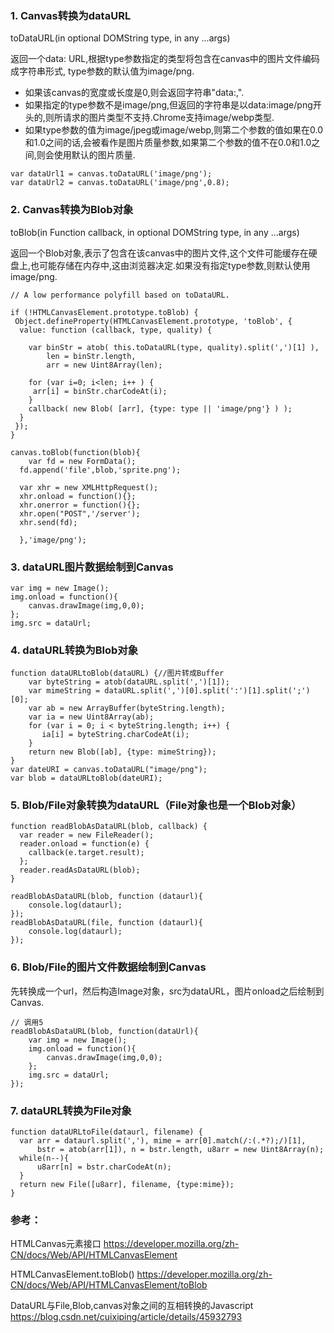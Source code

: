 ### 1. Canvas转换为dataURL

toDataURL(in optional DOMString type, in any ...args)

返回一个data: URL,根据type参数指定的类型将包含在canvas中的图片文件编码成字符串形式, type参数的默认值为image/png.
- 如果该canvas的宽度或长度是0,则会返回字符串"data:,".
- 如果指定的type参数不是image/png,但返回的字符串是以data:image/png开头的,则所请求的图片类型不支持.Chrome支持image/webp类型.
- 如果type参数的值为image/jpeg或image/webp,则第二个参数的值如果在0.0和1.0之间的话,会被看作是图片质量参数,如果第二个参数的值不在0.0和1.0之间,则会使用默认的图片质量.

~~~
var dataUrl1 = canvas.toDataURL('image/png');
var dataUrl2 = canvas.toDataURL('image/png',0.8);
~~~

### 2. Canvas转换为Blob对象

toBlob(in Function callback, in optional DOMString type, in any ...args) 

返回一个Blob对象,表示了包含在该canvas中的图片文件,这个文件可能缓存在硬盘上,也可能存储在内存中,这由浏览器决定.如果没有指定type参数,则默认使用image/png.

~~~
// A low performance polyfill based on toDataURL.

if (!HTMLCanvasElement.prototype.toBlob) {
 Object.defineProperty(HTMLCanvasElement.prototype, 'toBlob', {
  value: function (callback, type, quality) {

    var binStr = atob( this.toDataURL(type, quality).split(',')[1] ),
        len = binStr.length,
        arr = new Uint8Array(len);

    for (var i=0; i<len; i++ ) {
     arr[i] = binStr.charCodeAt(i);
    }
    callback( new Blob( [arr], {type: type || 'image/png'} ) );
  }
 });
}

canvas.toBlob(function(blob){
	var fd = new FormData();
  fd.append('file',blob,'sprite.png');

  var xhr = new XMLHttpRequest();
  xhr.onload = function(){};
  xhr.onerror = function(){};
  xhr.open("POST",'/server');
  xhr.send(fd);

  },'image/png');
~~~


### 3. dataURL图片数据绘制到Canvas

~~~
var img = new Image();
img.onload = function(){
	canvas.drawImage(img,0,0);
};
img.src = dataUrl;
~~~

### 4. dataURL转换为Blob对象

~~~
function dataURLtoBlob(dataURL) {//图片转成Buffer
	var byteString = atob(dataURL.split(',')[1]);
	var mimeString = dataURL.split(',')[0].split(':')[1].split(';')[0];
	var ab = new ArrayBuffer(byteString.length);
	var ia = new Uint8Array(ab);
	for (var i = 0; i < byteString.length; i++) {
	   ia[i] = byteString.charCodeAt(i);
	}
	return new Blob([ab], {type: mimeString});
}
var dateURI = canvas.toDataURL("image/png");
var blob = dataURLtoBlob(dateURI);
~~~

### 5. Blob/File对象转换为dataURL（File对象也是一个Blob对象）

~~~
function readBlobAsDataURL(blob, callback) {
  var reader = new FileReader();
  reader.onload = function(e) { 
  	callback(e.target.result);
  };
  reader.readAsDataURL(blob);
}

readBlobAsDataURL(blob, function (dataurl){
    console.log(dataurl);
});
readBlobAsDataURL(file, function (dataurl){
    console.log(dataurl);
});
~~~

### 6. Blob/File的图片文件数据绘制到Canvas

先转换成一个url，然后构造Image对象，src为dataURL，图片onload之后绘制到Canvas.

~~~
// 调用5
readBlobAsDataURL(blob, function(dataUrl){
	var img = new Image();
	img.onload = function(){
		canvas.drawImage(img,0,0);
	};	
	img.src = dataUrl;
});
~~~

### 7. dataURL转换为File对象

~~~
function dataURLtoFile(dataurl, filename) {
  var arr = dataurl.split(','), mime = arr[0].match(/:(.*?);/)[1],
      bstr = atob(arr[1]), n = bstr.length, u8arr = new Uint8Array(n);
  while(n--){
      u8arr[n] = bstr.charCodeAt(n);
  }
  return new File([u8arr], filename, {type:mime});
}
~~~


### 参考：  
HTMLCanvas元素接口
https://developer.mozilla.org/zh-CN/docs/Web/API/HTMLCanvasElement

HTMLCanvasElement.toBlob()
https://developer.mozilla.org/zh-CN/docs/Web/API/HTMLCanvasElement/toBlob

DataURL与File,Blob,canvas对象之间的互相转换的Javascript
https://blog.csdn.net/cuixiping/article/details/45932793